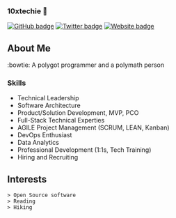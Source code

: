 ###  10xtechie 👋

[![GitHub badge](https://img.shields.io/github/followers/10xtechie?label=Follow%20me%21&style=social)](https://github.com/10xtechie)
[![Twitter badge](https://img.shields.io/twitter/follow/10xtechie?style=social)](https://twitter.com/10xtechie) 
[![Website badge](https://img.shields.io/badge/Website-https://10xtechie.github.com-yellow)](https://10xtechie.github.com/)


## About Me

:bowtie: A polygot programmer and a polymath person

### Skills
- Technical Leadership
- Software Architecture 
- Product/Solution Development, MVP, PCO
- Full-Stack Technical Experties
- AGILE Project Management (SCRUM, LEAN, Kanban)
- DevOps Enthusiast
- Data Analytics
- Professional Development (1:1s, Tech Training)
- Hiring and Recruiting

## Interests
    > Open Source software 
    > Reading 
    > Hiking

<!--
**10xtechie/10xtechie** is a ✨ _special_ ✨ repository because its `README.md` (this file) appears on your GitHub profile.

Here are some ideas to get you started:

- 🔭 I’m currently working on ...
- 🌱 I’m currently learning ...
- 👯 I’m looking to collaborate on ...
- 🤔 I’m looking for help with ...
- 💬 Ask me about ...
- 📫 How to reach me: ...
- 😄 Pronouns: ...
- ⚡ Fun fact: ...
-->
